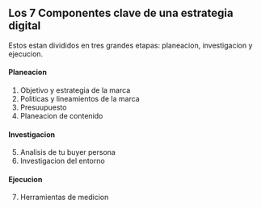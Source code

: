 ## Los 7 Componentes clave de una estrategia digital

Estos estan divididos en tres grandes etapas: planeacion, investigacion y ejecucion.

#### Planeacion

1. Objetivo y estrategia de la marca
2. Politicas y lineamientos de la marca
3. Presuupuesto
4. Planeacion de contenido

#### Investigacion

5. Analisis de tu buyer persona
6. Investigacion del entorno

#### Ejecucion

7. Herramientas de medicion
